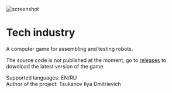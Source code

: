 ![screenshot](https://github.com/Iokusin/Tech_industry/assets/95131256/12ad3f59-421d-4c74-88b6-217cd6a1d578)
# Tech industry
A computer game for assembling and testing robots.

The source code is not published at the moment, go to [releases](https://github.com/Iokusin/Tech_industry/releases) to download the latest version of the game.

Supported languages: EN/RU<br>
Author of the project: Tsukanov Ilya Dmitrievich
